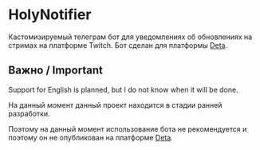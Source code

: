 # HolyNotifier

Кастомизируемый телеграм бот для уведомлениях об обновлениях на стримах на платформе Twitch. Бот сделан для платформы [Deta](https://deta.space/).

## Важно / Important 

Support for English is planned, but I do not know when it will be done. 

На данный момент данный проект находится в стадии ранней разработки.

Поэтому на данный момент использование бота не рекомендуется и поэтому он не опубликован на платформе [Deta](https://deta.space/).

